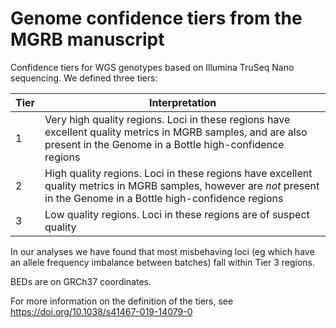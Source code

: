 # Genome confidence tiers from the MGRB manuscript

Confidence tiers for WGS genotypes based on Illumina TruSeq Nano sequencing. We defined three tiers:

| Tier   | Interpretation |
|--------|----------------|
| 1      | Very high quality regions. Loci in these regions have excellent quality metrics in MGRB samples, and are also present in the Genome in a Bottle high-confidence regions |
| 2      | High quality regions. Loci in these regions have excellent quality metrics in MGRB samples, however are *not* present in the Genome in a Bottle high-confidence regions |
| 3      | Low quality regions. Loci in these regions are of suspect quality |

In our analyses we have found that most misbehaving loci (eg which have an allele frequency imbalance between batches) fall within Tier 3 regions.

BEDs are on GRCh37 coordinates.

For more information on the definition of the tiers, see https://doi.org/10.1038/s41467-019-14079-0
